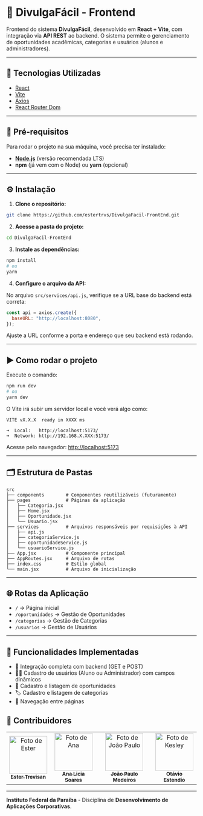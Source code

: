 
# 🎯 DivulgaFácil - Frontend

Frontend do sistema **DivulgaFácil**, desenvolvido em **React + Vite**, com integração via **API REST** ao backend. O sistema permite o gerenciamento de oportunidades acadêmicas, categorias e usuários (alunos e administradores).

---

## 🚀 Tecnologias Utilizadas

- [React](https://reactjs.org/)
- [Vite](https://vitejs.dev/)
- [Axios](https://axios-http.com/)
- [React Router Dom](https://reactrouter.com/)

---

## 🔧 Pré-requisitos

Para rodar o projeto na sua máquina, você precisa ter instalado:

- **[Node.js](https://nodejs.org/)** (versão recomendada LTS)
- **npm** (já vem com o Node) ou **yarn** (opcional)

---

## ⚙️ Instalação

1. **Clone o repositório:**

```bash
git clone https://github.com/estertrvs/DivulgaFacil-FrontEnd.git
```

2. **Acesse a pasta do projeto:**

```bash
cd DivulgaFacil-FrontEnd
```

3. **Instale as dependências:**

```bash
npm install
# ou
yarn
```

4. **Configure o arquivo da API:**

No arquivo `src/services/api.js`, verifique se a URL base do backend está correta:

```javascript
const api = axios.create({
  baseURL: "http://localhost:8080", 
});
```

Ajuste a URL conforme a porta e endereço que seu backend está rodando.

---

## ▶️ Como rodar o projeto

Execute o comando:

```bash
npm run dev
# ou
yarn dev
```

O Vite irá subir um servidor local e você verá algo como:

```
VITE vX.X.X  ready in XXXX ms

➜  Local:   http://localhost:5173/
➜  Network: http://192.168.X.XXX:5173/
```

Acesse pelo navegador: [http://localhost:5173](http://localhost:5173)

---

## 🗂️ Estrutura de Pastas

```
src
├── components        # Componentes reutilizáveis (futuramente)
├── pages             # Páginas da aplicação
│   ├── Categoria.jsx
│   ├── Home.jsx
│   ├── Oportunidade.jsx
│   └── Usuario.jsx
├── services          # Arquivos responsáveis por requisições à API
│   ├── api.js
│   ├── categoriaService.js
│   ├── oportunidadeService.js
│   └── usuarioService.js
├── App.jsx           # Componente principal
├── AppRoutes.jsx     # Arquivo de rotas
├── index.css         # Estilo global
└── main.jsx          # Arquivo de inicialização
```

---

## 🌐 Rotas da Aplicação

- `/` → Página inicial
- `/oportunidades` → Gestão de Oportunidades
- `/categorias` → Gestão de Categorias
- `/usuarios` → Gestão de Usuários

---

## 🚩 Funcionalidades Implementadas

- 🔗 Integração completa com backend (GET e POST)
- 🧑‍💼 Cadastro de usuários (Aluno ou Administrador) com campos dinâmicos
- 📑 Cadastro e listagem de oportunidades
- 🏷️ Cadastro e listagem de categorias
- 🔗 Navegação entre páginas

## 👥 Contribuidores
<table>
  <tr>
    <td align="center">
      <a href="https://github.com/estertrvs" title="GitHub">
        <img src="https://avatars.githubusercontent.com/u/141650957?v=4" width="100px;" alt="Foto de Ester"/><br>
        <sub>
          <b>Ester Trevisan</b>
        </sub>
      </a>
    </td>
    <td align="center">
      <a href="https://github.com/analiciafsoares" title="GitHub">
        <img src="https://avatars.githubusercontent.com/u/144076062?v=4" width="100px;" alt="Foto de Ana"/><br>
        <sub>
          <b>Ana Licia Soares</b>
        </sub>
      </a>
    </td>
    <td align="center">
      <a href="https://github.com/Joaopaulomedeirosdesouza" title="GitHub">
        <img src="https://avatars.githubusercontent.com/u/148402008?v=4" width="100px;" alt="Foto de João Paulo"/><br>
        <sub>
          <b>João Paulo Medeiros</b>
        </sub>
      </a>
    </td>
    <td align="center">
      <a href="https://github.com/KesleyWilie" title="GitHub">
        <img src="https://avatars.githubusercontent.com/u/144160126?v=4" width="100px;" alt="Foto de Kesley"/><br>
        <sub>
          <b>Otávio Estendio</b>
        </sub>
      </a>
    </td>
  </tr>
</table>

---

**Instituto Federal da Paraíba** - Disciplina de **Desenvolvimento de Aplicações Corporativas**.